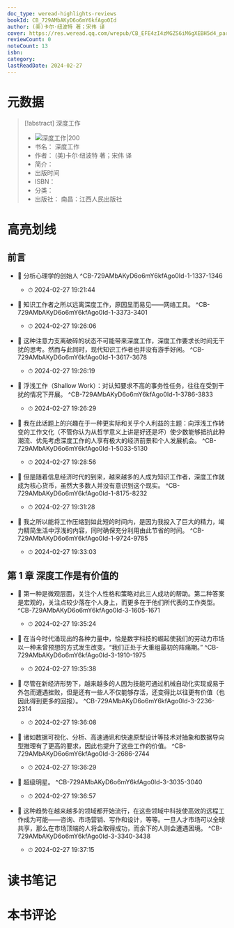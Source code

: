 ```yaml
---
doc_type: weread-highlights-reviews
bookId: CB_729AMbAKyD6o6mY6kfAgo0Id
author: (美)卡尔·纽波特 著；宋伟 译
cover: https://res.weread.qq.com/wrepub/CB_EFE4zI4zMGZS6iM6gXEBH5d4_parsecover
reviewCount: 0
noteCount: 13
isbn: 
category: 
lastReadDate: 2024-02-27
---
```

# 元数据
> [!abstract] 深度工作
> - ![ 深度工作|200](https://res.weread.qq.com/wrepub/CB_EFE4zI4zMGZS6iM6gXEBH5d4_parsecover)
> - 书名： 深度工作
> - 作者： (美)卡尔·纽波特 著；宋伟 译
> - 简介： 
> - 出版时间 
> - ISBN： 
> - 分类： 
> - 出版社： 南昌：江西人民出版社

# 高亮划线

## 前言


- 📌 分析心理学的创始人 ^CB-729AMbAKyD6o6mY6kfAgo0Id-1-1337-1346
    - ⏱ 2024-02-27 19:21:44 

- 📌 知识工作者之所以远离深度工作，原因显而易见——网络工具。 ^CB-729AMbAKyD6o6mY6kfAgo0Id-1-3373-3401
    - ⏱ 2024-02-27 19:26:06 

- 📌 这种注意力支离破碎的状态不可能带来深度工作，深度工作要求长时间无干扰的思考。然而与此同时，现代知识工作者也并没有游手好闲。 ^CB-729AMbAKyD6o6mY6kfAgo0Id-1-3617-3678
    - ⏱ 2024-02-27 19:26:19 

- 📌 浮浅工作（Shallow Work）：对认知要求不高的事务性任务，往往在受到干扰的情况下开展。 ^CB-729AMbAKyD6o6mY6kfAgo0Id-1-3786-3833
    - ⏱ 2024-02-27 19:26:29 

- 📌 我在此话题上的兴趣在于一种更实际和关乎个人利益的主题：向浮浅工作转变的工作文化（不管你认为从哲学意义上讲是好还是坏）使少数能够抵抗此种潮流、优先考虑深度工作的人享有极大的经济前景和个人发展机会。 ^CB-729AMbAKyD6o6mY6kfAgo0Id-1-5033-5130
    - ⏱ 2024-02-27 19:28:56 

- 📌 但是随着信息经济时代的到来，越来越多的人成为知识工作者，深度工作就成为核心货币，虽然大多数人并没有意识到这个现实。 ^CB-729AMbAKyD6o6mY6kfAgo0Id-1-8175-8232
    - ⏱ 2024-02-27 19:31:28 

- 📌 我之所以能将工作压缩到如此短的时间内，是因为我投入了巨大的精力，竭力精简生活中浮浅的内容，同时确保充分利用由此节省的时间。 ^CB-729AMbAKyD6o6mY6kfAgo0Id-1-9724-9785
    - ⏱ 2024-02-27 19:33:03 
## 第 1 章 深度工作是有价值的


- 📌 第一种是微观层面，关注个人性格和策略对此三人成功的帮助。第二种答案是宏观的，关注点较少落在个人身上，而更多在于他们所代表的工作类型。 ^CB-729AMbAKyD6o6mY6kfAgo0Id-3-1605-1671
    - ⏱ 2024-02-27 19:35:24 

- 📌 在当今时代涌现出的各种力量中，恰是数字科技的崛起使我们的劳动力市场以一种未曾预想的方式发生改变。“我们正处于大重组最初的阵痛期。” ^CB-729AMbAKyD6o6mY6kfAgo0Id-3-1910-1975
    - ⏱ 2024-02-27 19:35:38 

- 📌 尽管在新经济形势下，越来越多的人因为技能可通过机械自动化实现或易于外包而遭遇挫败，但是还有一些人不仅能够存活，还变得比以往更有价值（也因此得到更多的回报）。 ^CB-729AMbAKyD6o6mY6kfAgo0Id-3-2236-2314
    - ⏱ 2024-02-27 19:36:08 

- 📌 诸如数据可视化、分析、高速通讯和快速原型设计等技术对抽象和数据导向型推理有了更高的要求，因此也提升了这些工作的价值。 ^CB-729AMbAKyD6o6mY6kfAgo0Id-3-2686-2744
    - ⏱ 2024-02-27 19:36:29 

- 📌 超级明星。 ^CB-729AMbAKyD6o6mY6kfAgo0Id-3-3035-3040
    - ⏱ 2024-02-27 19:36:57 

- 📌 这种趋势在越来越多的领域都开始流行，在这些领域中科技使高效的远程工作成为可能——咨询、市场营销、写作和设计，等等。一旦人才市场可以全球共享，那么在市场顶端的人将会取得成功，而余下的人则会遭遇困境。 ^CB-729AMbAKyD6o6mY6kfAgo0Id-3-3340-3438
    - ⏱ 2024-02-27 19:37:15 
# 读书笔记

# 本书评论
